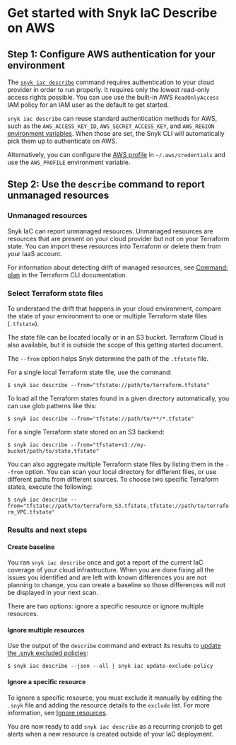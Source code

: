 # Get started with Snyk IaC Describe on AWS

## Step 1: Configure AWS authentication for your environment

The [`snyk iac describe`](../../../cli-ide-and-ci-cd-integrations/snyk-cli/commands/iac-describe.md) command requires authentication to your cloud provider in order to run properly. It requires only the lowest read-only access rights possible. You can use use the built-in AWS `ReadOnlyAccess` IAM policy for an IAM user as the default to get started.

`snyk iac describe` can reuse standard authentication methods for AWS, such as the `AWS_ACCESS_KEY_ID`, `AWS_SECRET_ACCESS_KEY`, and `AWS_REGION` [environment variables](https://docs.aws.amazon.com/cli/latest/userguide/cli-configure-envvars.html#envvars-list). When those are set, the Snyk CLI will automatically pick them up to authenticate on AWS.

Alternatively, you can configure the [AWS profile](https://docs.aws.amazon.com/cli/latest/userguide/cli-configure-profiles.html) in `~/.aws/credentials` and use the `AWS_PROFILE` environment variable.

## Step 2: Use the `describe` command to report unmanaged resources

### **Unmanaged resources**

Snyk IaC can report unmanaged resources. Unmanaged resources are resources that are present on your cloud provider but not on your Terraform state. You can import these resources into Terraform or delete them from your IaaS account.

For information about detecting drift of managed resources, see [Command: plan](https://developer.hashicorp.com/terraform/cli/commands/plan) in the Terraform CLI documentation.

### Select Terraform state files

To understand the drift that happens in your cloud environment, compare the state of your environment to one or multiple Terraform state files (`.tfstate`).

The state file can be located locally or in an S3 bucket. Terraform Cloud is also available, but it is outside the scope of this getting started document.

The `--from` option helps Snyk determine the path of the `.tfstate` file.

For a single local Terraform state file, use the command:

`$ snyk iac describe --from="tfstate://path/to/terraform.tfstate"`

To load all the Terraform states found in a given directory automatically, you can use glob patterns like this:

`$ snyk iac describe --from="tfstate://path/to/**/*.tfstate"`

For a single Terraform state stored on an S3 backend:

`$ snyk iac describe --from="tfstate+s3://my-bucket/path/to/state.tfstate"`

You can also aggregate multiple Terraform state files by listing them in the `--from` option. You can scan your local directory for different files, or use different paths from different sources. To choose two specific Terraform states, execute the following:

`$ snyk iac describe --from="tfstate://path/to/terraform_S3.tfstate,tfstate://path/to/terraform_VPC.tfstate"`

### Results and next steps

#### Create baseline

You ran `snyk iac describe` once and got a report of the current IaC coverage of your cloud infrastructure. When you are done fixing all the issues you identified and are left with known differences you are not planning to change, you can create a baseline so those differences will not be displayed in your next scan.

There are two options: ignore a specific resource or ignore multiple resources.

#### Ignore multiple resources

Use the output of the `describe` command and extract its results to [update the .snyk excluded policies](../../../cli-ide-and-ci-cd-integrations/snyk-cli/commands/iac-update-exclude-policy.md):

`$ snyk iac describe --json --all | snyk iac update-exclude-policy`

#### Ignore a specific resource

To ignore a specific resource, you must exclude it manually by editing the `.snyk` file and adding the resource details to the `exclude` list. For more information, see [Ignore resources](ignore-unmanaged-resources.md).

You are now ready to add `snyk iac describe` as a recurring cronjob to get alerts when a new resource is created outside of your IaC deployment.
